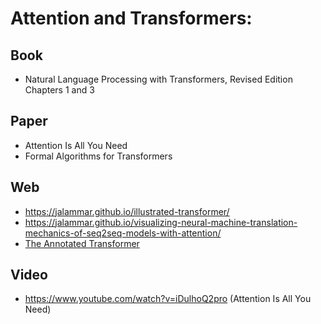 # Attention and Transformers:

## Book
- Natural Language Processing with Transformers, Revised Edition Chapters 1 and 3

## Paper
- Attention Is All You Need
- Formal Algorithms for Transformers

## Web
- https://jalammar.github.io/illustrated-transformer/
- https://jalammar.github.io/visualizing-neural-machine-translation-mechanics-of-seq2seq-models-with-attention/
- [The Annotated Transformer](http://nlp.seas.harvard.edu/annotated-transformer/)

## Video
- https://www.youtube.com/watch?v=iDulhoQ2pro (Attention Is All You Need)
